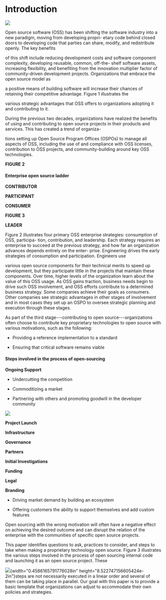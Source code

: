 
Introduction
============

![](media/image25.png)

Open source software (OSS) has been shifting the software industry
into a new paradigm, moving from developing propri- etary code behind
closed doors to developing code that parties can share, modify, and
redistribute openly. The key benefits

of this shift include reducing development costs and software
component complexity, developing reusable, common, off-the- shelf
software assets, increasing flexibility, and benefiting from the
innovation multiplier factor of community-driven development projects.
Organizations that embrace the open source model as

a positive means of building software will increase their chances of
retaining their competitive advantage. Figure 1 illustrates the

various strategic advantages that OSS offers to organizations adopting
it and contributing to it.

During the previous two decades, organizations have realized the
benefits of using and contributing to open source projects in their
products and services. This has created a trend of organiza-

tions setting up Open Source Program Offices (OSPOs) to manage all
aspects of OSS, including the use of and compliance with OSS licenses,
contribution to OSS projects, and community-building around key OSS
technologies.

**FIGURE 2**

#### **Enterprise open source ladder**

**CONTRIBUTOR**

**PARTICIPANT**

**CONSUMER**

**FIGURE 3**

**LEADER**

Figure 2 illustrates four primary OSS enterprise strategies:
consumption of OSS, participa- tion, contribution, and leadership.
Each strategy requires an enterprise to succeed at the previous
strategy, and how far an organization advances depends entirely on the
enter- prise. Engineering drives the early strategies of consumption
and participation. Engineers use

various open source components for their technical merits to speed up
development, but they participate little in the projects that maintain
these components. Over time, higher levels of the organization learn
about the value of this OSS usage. As OSS gains traction, business
needs begin to drive such OSS involvement, and OSS efforts contribute
to a determined business strategy. Some companies achieve their goals
as consumers. Other companies see strategic advantages in other stages
of involvement and in most cases they set up an OSPO to oversee
strategic planning and execution through these stages.

As part of the third stage---contributing to open
source---organizations often choose to contribute key proprietary
technologies to open source with various motivations, such as the
following:

-   Providing a reference implementation to a standard

-   Ensuring that critical software remains viable

#### **Steps involved in the process of open-sourcing**

**Ongoing Support**

-   Undercutting the competition

-   Commoditizing a market

-   Partnering with others and promoting goodwill in the developer
    community

![](media/image23.png)

**Project Launch**

**Infrastructure**

**Governance**

**Partners**

**Initial Investigations**

**Funding**

**Legal**

**Branding**

-   Driving market demand by building an ecosystem

-   Offering customers the ability to support themselves and add custom
    features

Open sourcing with the wrong motivation will often have a negative
effect on achieving the desired outcome and can disrupt the relation
of the enterprise with the communities of specific open source
projects.

This paper identifies questions to ask, practices to consider, and
steps to take when making a proprietary technology open source. Figure
3 illustrates the various steps involved in the process of open
sourcing internal code and launching it as an open source project.
These

![](media/image24.png){width="0.4586165791776028in"
height="8.522747156605424e-2in"}steps are not necessarily executed in
a linear order and several of them can be taking place in parallel.
Our goal with this paper is to provide a basic template that
organizations can adjust to accommodate their own policies and
strategies.

